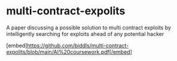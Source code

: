 # multi-contract-expolits
A paper discussing a possible solution to multi contract exploits by intelligently searching for exploits ahead of any potential hacker

[embed]https://github.com/biddls/multi-contract-expolits/blob/main/AI%20coursework.pdf[/embed]
